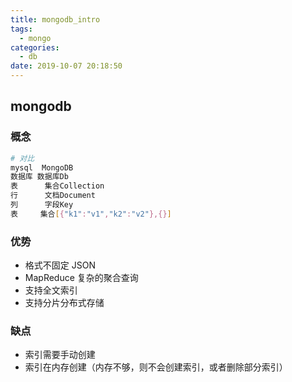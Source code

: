 ```yaml
---
title: mongodb_intro
tags:
  - mongo
categories:
  - db
date: 2019-10-07 20:18:50
---
```


## mongodb

### 概念

```bash
# 对比
mysql  MongoDB
数据库	数据库Db
表	   集合Collection
行	   文档Document
列	   字段Key
表     集合[{"k1":"v1","k2":"v2"},{}]

```

### 优势

- 格式不固定 JSON
- MapReduce 复杂的聚合查询
- 支持全文索引
- 支持分片分布式存储

### 缺点

- 索引需要手动创建
- 索引在内存创建（内存不够，则不会创建索引，或者删除部分索引）
